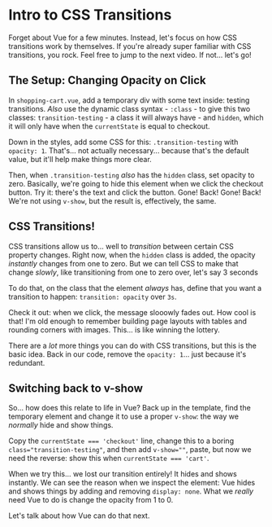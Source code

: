 # Intro to CSS Transitions

Forget about Vue for a few minutes. Instead, let's focus on how CSS transitions
work by themselves. If you're already super familiar with CSS transitions, you
rock. Feel free to jump to the next video. If not... let's go!

## The Setup: Changing Opacity on Click

In `shopping-cart.vue`, add a temporary div with some text inside: testing
transitions. *Also* use the dynamic class syntax - `:class` - to give this two
classes: `transition-testing` - a class it will always have - and `hidden`, which
it will only have when the `currentState` is equal to checkout.

Down in the styles, add some CSS for this: `.transition-testing` with `opacity: 1`.
That's... not actually necessary... because that's the default value, but it'll
help make things more clear.

Then, when `.transition-testing` *also* has the `hidden` class, set opacity to
zero. Basically, we're going to hide this element when we click the checkout
button. Try it: there's the text and click the button. Gone! Back! Gone! Back!
We're not using `v-show`, but the result is, effectively, the same.

## CSS Transitions!

CSS transitions allow us to... well to *transition* between certain CSS property
changes. Right now, when the `hidden` class is added, the opacity *instantly*
changes from one to zero. But we can tell CSS to make that change *slowly*, like
transitioning from one to zero over, let's say 3 seconds

To do that, on the class that the element *always* has, define that you want
a transition to happen: `transition: opacity` over `3s`.

Check it out: when we click, the message slooowly fades out. How cool is that!
I'm old enough to remember building page layouts with tables and rounding corners
with images. This... is like winning the lottery.

There are a *lot* more things you can do with CSS transitions, but this is the
basic idea. Back in our code, remove the `opacity: 1`... just because it's
redundant.

## Switching back to v-show

So... how does this relate to life in Vue? Back up in the template, find the
temporary element and change it to use a proper `v-show`: the way we
*normally* hide and show things.

Copy the `currentState === 'checkout'` line, change this to a boring
`class="transition-testing"`, and then add `v-show=""`, paste, but now we need
the reverse: show this when `currentState === 'cart'`.

When we try this... we lost our transition entirely! It hides and shows
instantly. We can see the reason when we inspect the element: Vue hides and shows
things by adding and removing `display: none`. What we *really* need Vue to do
is change the opacity from 1 to 0.

Let's talk about how Vue can do that next.
